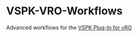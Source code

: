 # VSPK-VRO-Workflows

Advanced workflows for the [VSPK Plug-In for vRO](https://github.com/nuagenetworks/vspk-vro) 